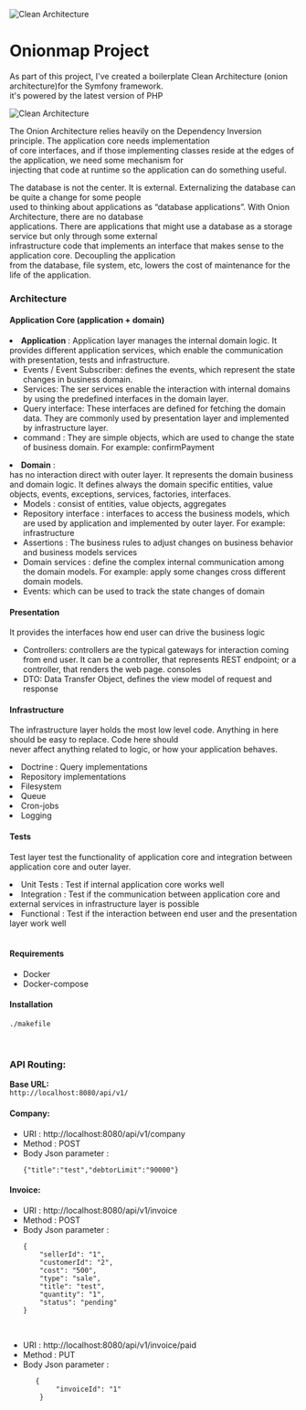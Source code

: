 
![Clean Architecture](https://i.postimg.cc/s2yxmZvM/Screen-Shot-2021-12-18-at-12-39-29-removebg-preview.png)


# Onionmap Project

As part of this project, I've created a boilerplate Clean Architecture (onion architecture)for the Symfony framework.   
it's powered by the latest version of PHP

![Clean Architecture](https://tech.ovoenergy.com/content/images/2018/12/OnionLayersLabelled-2.png)

The Onion Architecture relies heavily on the Dependency Inversion principle.  The application core needs implementation  
of core interfaces, and if those implementing classes reside at the edges of the application, we need some mechanism for  
injecting that code at runtime so the application can do something useful.

The database is not the center.  It is external.   Externalizing the database can be quite a change for some people  
used to thinking about applications as “database applications”.  With Onion Architecture, there are no database  
applications.  There are applications that might use a database as a storage service but only through some external  
infrastructure code that implements an interface that makes sense to the application core.  Decoupling the application  
from the database, file system, etc, lowers the cost of maintenance for the life of the application.


### Architecture<br>

#### Application Core (application + domain)

<li> <b>Application</b> :  
Application layer manages the internal domain logic. It provides different application services, which enable the  
communication with presentation, tests and infrastructure.<br>  

<ul>  
<li>  
Events / Event Subscriber:  
defines the events, which represent the state changes in business domain.  
</li>  
<li>Services:  
The ser services enable the interaction with internal domains by using the predefined interfaces in the domain layer.  
</li>  
<li>Query interface:  
These interfaces are defined for fetching the domain data. They are commonly used by presentation layer and implemented   
by infrastructure layer.  
</li>  
<li>command :  
They are simple objects, which are used to change the state of business domain. For example: confirmPayment  
</li>  
</ul>  
</li>  

<li> <b>Domain</b> :<br>  
has no interaction direct with outer layer. It represents the domain business and domain logic. It defines always the   
domain specific entities, value objects, events, exceptions, services, factories, interfaces. <br>  
<ul>  
<li>Models : consist of entities, value objects, aggregates  
</li>  
<li>Repository interface :  
interfaces to access the business models, which are used by application and implemented by outer layer. For example:  
infrastructure  
</li>  
<li>Assertions : The business rules to adjust changes on business behavior and business models  
services  
</li>  
<li>Domain services : define the complex internal communication among the domain models. For example:  
apply some changes cross different domain models.  
</li>  
<li>Events:  
which can be used to track the state changes of domain  
</li>  
</ul>  
</li>  

#### Presentation
It provides the interfaces how end user can drive the business logic
<ul>  
<li> Controllers:  
controllers are the typical gateways for interaction coming from end user. It can be a controller, that represents REST  
endpoint; or a controller, that renders the web page.  
consoles  
</li>  
<li>DTO:  
Data Transfer Object, defines the view model of request and response  
</li>  
</ul>  

#### Infrastructure
The infrastructure layer holds the most low level code. Anything in here should be easy to replace. Code here should   
never affect anything related to logic, or how your application behaves.
<li>Doctrine : Query implementations</li>  
<li>Repository implementations</li>  
<li>Filesystem</li>  
<li>Queue</li>  
<li>Cron-jobs</li>  
<li>Logging</li>  

#### Tests
Test layer test the functionality of application core and integration between application core and outer layer.
<li>Unit Tests :   
Test if internal application core works well  
</li>  
<li>Integration :  
Test if the communication between application core and external services in infrastructure layer is possible  
 </li>  
<li>Functional :  
Test if the interaction between end user and the presentation layer work well  
</li>  
<br>  

#### Requirements
<ul>  
<li> Docker </li>  
<li> Docker-compose</li>  
</ul>  

#### Installation
`` ./makefile ``

<br>  

### API Routing:
<b>Base URL:</b>  
```http://localhost:8080/api/v1/```
#### Company:
<ul>  
<li> URI : http://localhost:8080/api/v1/company</li>  
<li> Method : POST</li>  
<li> Body Json parameter : 

    {"title":"test","debtorLimit":"90000"}

</li>  
</ul>  

#### Invoice:
<ul>  
<li> URI : http://localhost:8080/api/v1/invoice</li>  
<li> Method : POST</li>  
<li> Body Json parameter :  
<br>  

    {  
        "sellerId": "1",  
        "customerId": "2",  
        "cost": "500",  
        "type": "sale",  
        "title": "test",  
        "quantity": "1",  
        "status": "pending"  
    } 

</li>  
</ul>  

<br>  

<ul>  

 <li>URI : http://localhost:8080/api/v1/invoice/paid</li>
 <li>Method : PUT</li>
 <li>Body Json parameter :</li>

       {  
            "invoiceId": "1"  
        }  

</ul>